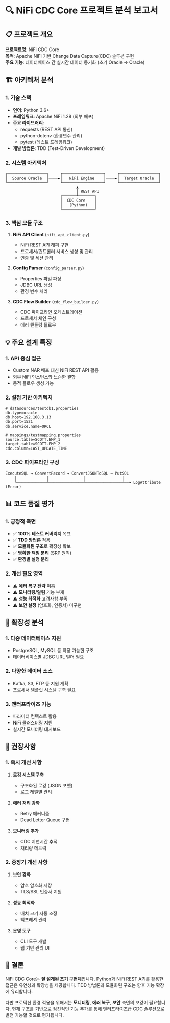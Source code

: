 # 🔍 NiFi CDC Core 프로젝트 분석 보고서

## 📋 프로젝트 개요

**프로젝트명**: NiFi CDC Core  
**목적**: Apache NiFi 기반 Change Data Capture(CDC) 솔루션 구현  
**주요 기능**: 데이터베이스 간 실시간 데이터 동기화 (초기 Oracle → Oracle)

## 🏗️ 아키텍처 분석

### 1. **기술 스택**
- **언어**: Python 3.6+
- **프레임워크**: Apache NiFi 1.28 (외부 배포)
- **주요 라이브러리**:
  - requests (REST API 통신)
  - python-dotenv (환경변수 관리)
  - pytest (테스트 프레임워크)
- **개발 방법론**: TDD (Test-Driven Development)

### 2. **시스템 아키텍처**
```
┌─────────────────┐     ┌──────────────────┐     ┌─────────────────┐
│  Source Oracle  │────►│   NiFi Engine    │────►│  Target Oracle  │
└─────────────────┘     └──────────────────┘     └─────────────────┘
                               ▲
                               │ REST API
                        ┌──────┴───────┐
                        │  CDC Core    │
                        │   (Python)   │
                        └──────────────┘
```

### 3. **핵심 모듈 구조**

1. **NiFi API Client** (`nifi_api_client.py`)
   - NiFi REST API 래퍼 구현
   - 프로세서/컨트롤러 서비스 생성 및 관리
   - 인증 및 세션 관리

2. **Config Parser** (`config_parser.py`)
   - Properties 파일 파싱
   - JDBC URL 생성
   - 환경 변수 처리

3. **CDC Flow Builder** (`cdc_flow_builder.py`)
   - CDC 파이프라인 오케스트레이션
   - 프로세서 체인 구성
   - 에러 핸들링 플로우

## 💡 주요 설계 특징

### 1. **API 중심 접근**
- Custom NAR 배포 대신 NiFi REST API 활용
- 외부 NiFi 인스턴스와 느슨한 결합
- 동적 플로우 생성 가능

### 2. **설정 기반 아키텍처**
```properties
# datasources/testdb1.properties
db.type=oracle
db.host=192.168.3.13
db.port=1521
db.service.name=ORCL

# mappings/testmapping.properties  
source.table=SCOTT.EMP_1
target.table=SCOTT.EMP_2
cdc.column=LAST_UPDATE_TIME
```

### 3. **CDC 파이프라인 구성**
```
ExecuteSQL → ConvertRecord → ConvertJSONToSQL → PutSQL
    │             │               │                │
    └─────────────┴───────────────┴────────────────┴──→ LogAttribute (Error)
```

## 📊 코드 품질 평가

### 1. **긍정적 측면**
- ✅ **100% 테스트 커버리지** 목표
- ✅ **TDD 방법론** 적용
- ✅ **모듈화된 구조**로 확장성 확보
- ✅ **명확한 책임 분리** (SRP 원칙)
- ✅ **환경별 설정 분리**

### 2. **개선 필요 영역**
- ⚠️ **에러 복구 전략** 미흡
- ⚠️ **모니터링/알림** 기능 부재
- ⚠️ **성능 최적화** 고려사항 부족
- ⚠️ **보안 설정** (암호화, 인증서) 미구현

## 🔮 확장성 분석

### 1. **다중 데이터베이스 지원**
- PostgreSQL, MySQL 등 확장 가능한 구조
- 데이터베이스별 JDBC URL 빌더 필요

### 2. **다양한 데이터 소스**
- Kafka, S3, FTP 등 지원 계획
- 프로세서 템플릿 시스템 구축 필요

### 3. **엔터프라이즈 기능**
- 파라미터 컨텍스트 활용
- NiFi 클러스터링 지원
- 실시간 모니터링 대시보드

## 🎯 권장사항

### 1. **즉시 개선 사항**
1. **로깅 시스템 구축**
   - 구조화된 로깅 (JSON 포맷)
   - 로그 레벨별 관리
   
2. **에러 처리 강화**
   - Retry 메커니즘
   - Dead Letter Queue 구현

3. **모니터링 추가**
   - CDC 지연시간 추적
   - 처리량 메트릭

### 2. **중장기 개선 사항**
1. **보안 강화**
   - 암호 암호화 저장
   - TLS/SSL 인증서 지원

2. **성능 최적화**
   - 배치 크기 자동 조정
   - 백프레셔 관리

3. **운영 도구**
   - CLI 도구 개발
   - 웹 기반 관리 UI

## 📝 결론

NiFi CDC Core는 **잘 설계된 초기 구현체**입니다. Python과 NiFi REST API를 활용한 접근은 유연성과 확장성을 제공합니다. TDD 방법론과 모듈화된 구조는 향후 기능 확장에 유리합니다.

다만 프로덕션 환경 적용을 위해서는 **모니터링**, **에러 복구**, **보안** 측면의 보강이 필요합니다. 현재 구조를 기반으로 점진적인 기능 추가를 통해 엔터프라이즈급 CDC 솔루션으로 발전 가능할 것으로 평가됩니다.